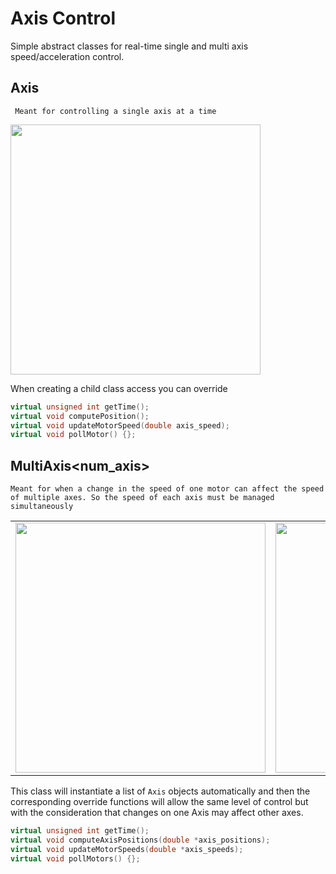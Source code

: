 # Axis Control

Simple abstract classes for real-time single and multi axis speed/acceleration control.

## Axis
``` Meant for controlling a single axis at a time```

<img src="imgs/collab.png" width= "400">

When creating a child class access you can override

``` cpp
virtual unsigned int getTime();
virtual void computePosition();
virtual void updateMotorSpeed(double axis_speed);
virtual void pollMotor() {};
```
## MultiAxis<num_axis>

```Meant for when a change in the speed of one motor can affect the speed of multiple axes. So the speed of each axis must be managed simultaneously```

|||
|---|---|
|<img src="imgs/Differential-drive.png" width= "400">|<img src="imgs/wrists.jpeg" width= "400">|

This class will instantiate a list of ```Axis``` objects automatically and then the corresponding override functions will allow the same level of control but with the consideration that changes on one Axis may affect other axes.

``` cpp
virtual unsigned int getTime();
virtual void computeAxisPositions(double *axis_positions);
virtual void updateMotorSpeeds(double *axis_speeds);
virtual void pollMotors() {};
```